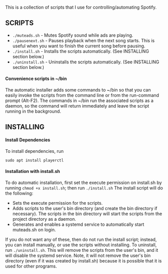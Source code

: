This is a collection of scripts that I use for controlling/automating Spotify.

## SCRIPTS
 - `./muteads.sh` - Mutes Spotify sound while ads are playing.
 - `./pausenext.sh` - Pauses playback when the next song starts. This is useful when you want to finish the current song before pausing.
 - `./install.sh` - Installs the scripts automatically. (See INSTALLING section below.)
 - `./uninstall.sh` - Uninstalls the scripts automatically. (See INSTALLING section below.)

#### Convenience scripts in ~/bin
The automatic installer adds some commands to ~/bin so that you can easily invoke the scripts from the command line or from the run-command prompt (Alt-F2). The commands in ~/bin run the associated scripts as a daemon, so the command will return immediately and leave the script running in the background.


## INSTALLING
#### Install Dependencies
To install dependencies, run
```
sudo apt install playerctl
```

#### Installation with install.sh
To do automatic installation, first set the execute permission on install.sh by running `chmod +x install.sh`; then run `./install.sh`
The install script will do the following:
 - Sets the execute permission for the scripts.
 - Adds scripts to the user's bin directory (and create the bin directory if necessary). The scripts in the bin directory will start the scripts from the project directory as a daemon.
 - Generates and enables a systemd service to automatically start muteads.sh on login.


If you do not want any of these, then do not run the install script; instead, you can install manually, or use the scripts without installing.
To uninstall, run `./uninstall.sh`. This will remove the scripts from the user's bin, and it will disable the systemd service. Note, it will not remove the user's bin directory (even if it was created by install.sh) because it is possible that it is used for other programs.
